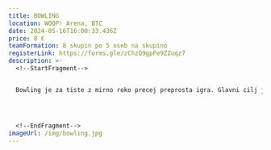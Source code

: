 ```yaml
---
title: BOWLING
location: WOOP! Arena, BTC
date: 2024-05-16T16:00:33.436Z
price: 8 €
teamFormation: 8 skupin po 5 oseb na skupino
registerLink: https://forms.gle/zChzQ9gpFe9ZZuqz7
description: >-
  <!--StartFragment-->


  Bowling je za tiste z mirno roko precej preprosta igra. Glavni cilj je, da s kroglo, ki jo zakotališ po progi, poskušaš podreti keglje. Tekmovalo se bo v ekipah po štirih, pri čemer bo ena ekipa igrala na eni progi in skupaj nabirala točke. Igra bo trajala eno uro. Hkrati se bo igralo na 9 progah. Nato bo na vrsti druga polovica ekip, ki bo prav tako igrala 1 uro. Na koncu se bodo primerjale točke vseh ekip, ki so v roku dveh ur igrale na progah in bomo tako določili zmagovalno ekipo. Hkrati se bo določilo najboljšega igralca večera. **Število ekip bo omejeno na 8**, tako da se čimprej prijavite! **Zbor na lokaciji je pol ure pred začetkom, torej ob 18:30.**




  <!--EndFragment-->
imageUrl: /img/bowling.jpg
---
```

